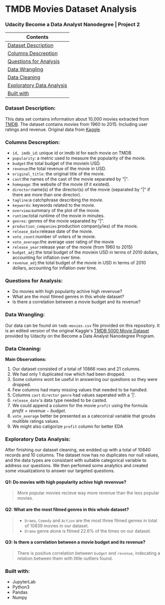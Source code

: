 # TMDB Movies Dataset Analysis 
### Udacity Become a Data Analyst Nanodegree | Project 2

| Contents 											 	   |
| -------- 											 	   |
| [Dataset Description](###Dataset-Description)			   |
| [Columns Descreption](###Columns-Descreption) 		   |
| [Questions for Analysis](###Questions-for-Analysis)	   |
| [Data Wrangling](###Data-Wrangling)					   |
| [Data Cleaning](###Data-Cleaning)						   |
| [Exploratory Data Analysis](###Exploratory-Data-Analysis)|
| [Built with](###Built-with)							   |

### Dataset Description: 
This data set contains information about 10,000 movies extracted from [TMDB](https://www.themoviedb.org/). The dataset contains movies from 1960 to 2015. Including user ratings and revenue. Original data from [Kaggle](https://www.kaggle.com/tmdb/tmdb-movie-metadata)

### Columns Descreption:
- `id, imdb_id`: unique id or imdb id for each movie on TMDB
- `popularity`: a metric used to measure the popularity of the movie.
- `budget`:the total budget of the moviein USD.
- `revenue`:the total revenue of the movie in USD.
- `original_title`: the original title of the movie.
- `cast`:the names of the cast of the movie separated by "|".
- `homepage`: the website of the movie (if it existed).
- `director`:name(s) of the director(s) of the movie (separated by "|" if there are more than one director).
- `tagline`:a catchphrase describing the movie.
- `keywords`: keywords related to the movie.
- `overview`:summary of the plot of the movie.
- `runtime`:total runtime of the movie in minutes.
- `genres`: genres of the movie separated by "|".
- `production_companies`:production compan(y/ies) of the movie.
- `release_date`:release date of the movie.
- `vote_count`:number of voters of te movie.
- `vote_average`:the average user rating of the movie
- `release_year`:release year of the movie (from 1960 to 2015)
- `budget_adj`:the total budget of the moviein USD in terms of 2010 dollars, accounting for inflation over time.
- `revenue_adj`:the total budget of the movie in USD in terms of 2010 dollars, accounting for inflation over time.

### Questions for Analysis:
- Do movies with high popularity achive high revenvue?
- What are the most filmed genres in this whole dataset?
- Is there a correlation between a movie budget and its revenue?

### Data Wrangling:
Our data can be found on `tmdb-movies.csv` file provided on this repository. It is an edited version of the original Kaggle's [TMDB 5000 Movie Dataset](https://www.kaggle.com/tmdb/tmdb-movie-metadata) provided by Udacity on the Become a Data Analyst Nanodegree Program. 

### Data Cleaning:
**Main Observations:**
1. Our dataset consisted of a total of 10866 rows and 21 columns.
2. We had only 1 duplicated row which had been dropped.
3. Some columns wont be useful in answering our questions so they were dropped.
4. Few columns had many missing values that needed to be handled.
5. Columns `cast` `director` `genre` had values saperated with a '|'.
6. `release_date`'s data type needed to be casted.
7. We could append a column for the movie `profit` using the formula: $profit = revenue - budget$.
8. `vote_average` better be presented as a catecorical variable that groubs multible ratings values.
9. We might also catigorize `profit` column for better EDA

### Exploratory Data Analysis:
After finishing our dataset cleaning, we endded up with a total of 10840 records and 10 columns. The dataset now has no duplicates nor null values, and the data types are consistant with suitable categorical variable to address our questions.
We then perfomed some analytics and created some visualizations to answer our targeted questions.
#### Q1: Do movies with high popularity achive high revenvue?
> More popular movies recieve way more revenue than the less popular movies.

#### Q2: What are the most filmed genres in this whole dataset?
> - `Drama`, `Comedy` and `Action` are the most three filmed genres in total of 10839 movies in our dataset.
> - `Drama` genre alone is filmed 22.6% of the times on our dataset.

#### Q3: Is there a correlation between a movie budget and its revenue?
> There is positive correlation between `budget` and `revenue`, indecating a relation between them with little outliers found. 

### Built with:
- JupyterLab
- Python3
- Pandas
- Numpy
